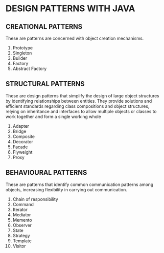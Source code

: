 # DESIGN PATTERNS WITH JAVA

## CREATIONAL PATTERNS
 These are patterns are concerned with object creation mechanisms. 
 1. Prototype 
 2. Singleton 
 3. Builder 
 4. Factory
 5. Abstract Factory 


 ## STRUCTURAL PATTERNS
 These are design patterns that simplify the design of large object structures by identifying relationships between entities. They provide solutions and efficient standards regarding class compositions and object structures, relying on inheritance and interfaces to allow multiple objects or classes to work together and form a single working whole
 1. Adapter
 2. Bridge 
 3. Composite 
 4. Decorator 
 5. Facade 
 6. Flyweight 
 7. Proxy

 ## BEHAVIOURAL PATTERNS
 These are patterns that identify common communication patterns among objects, increasing flexibility in carrying out communication.
 1. Chain of responsibility
 2. Command
 3. Iterator
 4. Mediator
 5. Memento
 6. Observer
 7. State
 8. Strategy
 9. Template
 10. Visitor